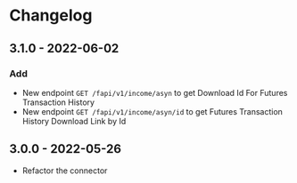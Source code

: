 # Changelog

## 3.1.0 - 2022-06-02

### Add

- New endpoint `GET /fapi/v1/income/asyn` to get Download Id For Futures Transaction History
- New endpoint `GET /fapi/v1/income/asyn/id` to get Futures Transaction History Download Link by Id


## 3.0.0 - 2022-05-26

- Refactor the connector